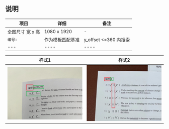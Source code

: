 
## 说明   

|项目| 详细 |  备注|    
|--- | ----| ----|     
|全图尺寸 宽 x 高 | 1080 x 1920|-|     
|`编号:` | 作为模板匹配基准| y_offset <=360 内搜索 |     
|--- | ----| ----|      

|样式1| 样式2|    
|--- | ----|    
|![sample.png](sample.png)|![sample1.png](sample1.png)|    
